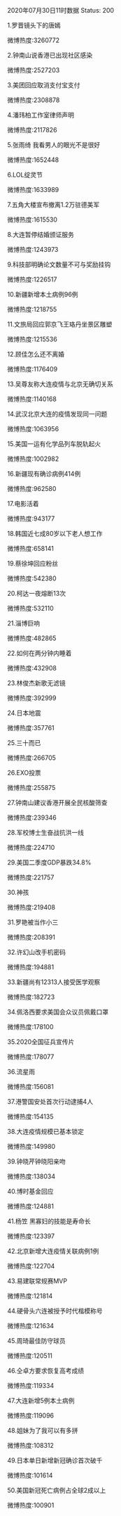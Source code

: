 2020年07月30日11时数据
Status: 200

1.罗晋镜头下的唐嫣

微博热度:3260772

2.钟南山说香港已出现社区感染

微博热度:2527203

3.美团回应取消支付宝支付

微博热度:2308878

4.潘玮柏工作室律师声明

微博热度:2117826

5.张雨绮 我看男人的眼光不是很好

微博热度:1652448

6.LOL绽灵节

微博热度:1633989

7.五角大楼宣布撤离1.2万驻德美军

微博热度:1615530

8.大连暂停结婚颁证服务

微博热度:1243973

9.科技部明确论文数量不可与奖励挂钩

微博热度:1226517

10.新疆新增本土病例96例

微博热度:1218755

11.文旅局回应郭京飞王珞丹坐景区雕塑

微博热度:1215536

12.顾佳怎么还不离婚

微博热度:1176409

13.吴尊友称大连疫情与北京无确切关系

微博热度:1140168

14.武汉北京大连的疫情发现同一问题

微博热度:1063956

15.美国一运有化学品列车脱轨起火

微博热度:1002982

16.新疆现有确诊病例414例

微博热度:962580

17.电影活着

微博热度:943177

18.韩国近七成80岁以下老人想工作

微博热度:658141

19.蔡徐坤回应粉丝

微博热度:542380

20.柯达一夜熔断13次

微博热度:532110

21.淄博巨响

微博热度:482865

22.如何在两分钟内睡着

微博热度:432908

23.林俊杰新歌无滤镜

微博热度:392999

24.日本地震

微博热度:357761

25.三十而已

微博热度:266705

26.EXO投票

微博热度:255875

27.钟南山建议香港开展全民核酸筛查

微博热度:239346

28.军校博士生奋战抗洪一线

微博热度:224710

29.美国二季度GDP暴跌34.8%

微博热度:221757

30.神孩

微博热度:219408

31.罗艳被当作小三

微博热度:208391

32.许幻山改手机密码

微博热度:194881

33.新疆尚有12313人接受医学观察

微博热度:182723

34.佩洛西要求美国会众议员佩戴口罩

微博热度:178100

35.2020全国征兵宣传片

微博热度:178077

36.流星雨

微博热度:156081

37.港警国安处首次行动逮捕4人

微博热度:154135

38.大连疫情规模已基本锁定

微博热度:149980

39.钟晓芹钟晓阳亲吻

微博热度:138034

40.博时基金回应

微博热度:124881

41.杨笠 黑寡妇的技能是寿命长

微博热度:123397

42.北京新增大连疫情关联病例1例

微博热度:122704

43.易建联常规赛MVP

微博热度:121814

44.硬骨头六连被授予时代楷模称号

微博热度:121634

45.周琦最佳防守球员

微博热度:120511

46.仝卓方要求恢复高考成绩

微博热度:119334

47.大连新增5例本土病例

微博热度:119096

48.姐妹为了我可以有多拼

微博热度:108312

49.日本单日新增新冠确诊首次破千

微博热度:101614

50.美国新冠死亡病例占全球2成以上

微博热度:100901


